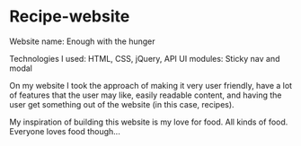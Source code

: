 # Recipe-website

Website name: Enough with the hunger

Technologies I used: HTML, CSS, jQuery, API
UI modules: Sticky nav and modal

On my website I took the approach of making it very user friendly, have a lot of features that the user may like, easily readable content, and having the user get something out of the website (in this case, recipes).

My inspiration of building this website is my love for food. All kinds of food. Everyone loves food though...
